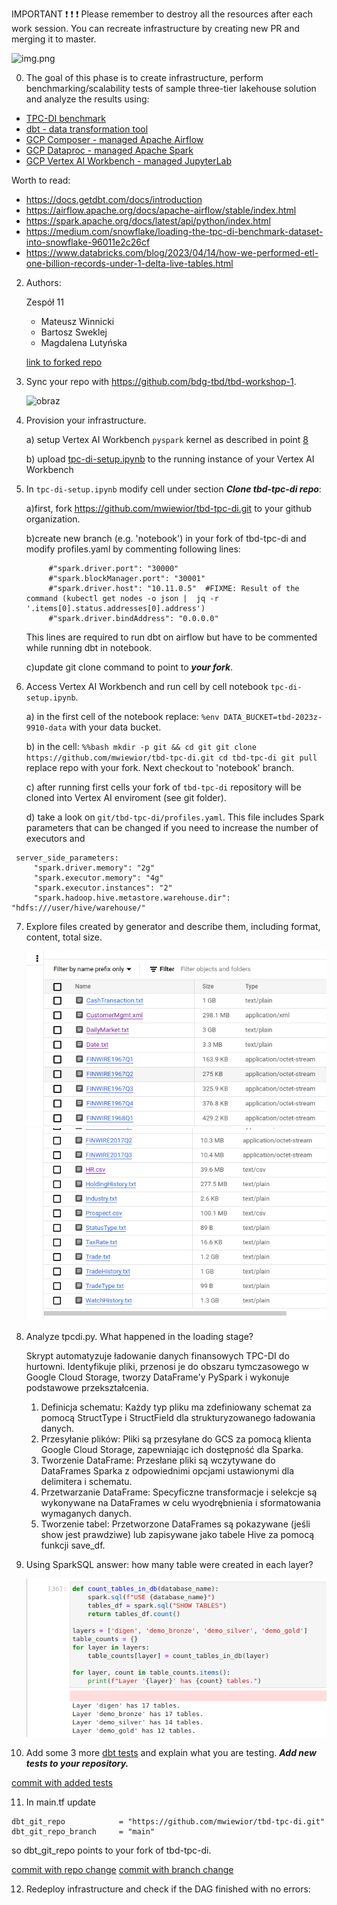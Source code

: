IMPORTANT ❗ ❗ ❗ Please remember to destroy all the resources after each work session. You can recreate infrastructure by creating new PR and merging it to master.

![img.png](doc/figures/destroy.png)

0. The goal of this phase is to create infrastructure, perform benchmarking/scalability tests of sample three-tier lakehouse solution and analyze the results using:
* [TPC-DI benchmark](https://www.tpc.org/tpcdi/)
* [dbt - data transformation tool](https://www.getdbt.com/)
* [GCP Composer - managed Apache Airflow](https://cloud.google.com/composer?hl=pl)
* [GCP Dataproc - managed Apache Spark](https://spark.apache.org/)
* [GCP Vertex AI Workbench - managed JupyterLab](https://cloud.google.com/vertex-ai-notebooks?hl=pl)

Worth to read:
* https://docs.getdbt.com/docs/introduction
* https://airflow.apache.org/docs/apache-airflow/stable/index.html
* https://spark.apache.org/docs/latest/api/python/index.html
* https://medium.com/snowflake/loading-the-tpc-di-benchmark-dataset-into-snowflake-96011e2c26cf
* https://www.databricks.com/blog/2023/04/14/how-we-performed-etl-one-billion-records-under-1-delta-live-tables.html

2. Authors:


   Zespół 11
   - Mateusz Winnicki
   - Bartosz Sweklej
   - Magdalena Lutyńska

   [link to forked repo](https://github.com/batmatt/tbd-workshop-1)
   
4. Sync your repo with https://github.com/bdg-tbd/tbd-workshop-1.

   ![obraz](https://github.com/batmatt/tbd-workshop-1/assets/62250240/f5e2895c-8625-4bfa-ad38-2bfd6bc63460)

6. Provision your infrastructure.

    a) setup Vertex AI Workbench `pyspark` kernel as described in point [8](https://github.com/bdg-tbd/tbd-workshop-1/tree/v1.0.32#project-setup) 

    b) upload [tpc-di-setup.ipynb](https://github.com/bdg-tbd/tbd-workshop-1/blob/v1.0.36/notebooks/tpc-di-setup.ipynb) to 
the running instance of your Vertex AI Workbench

7. In `tpc-di-setup.ipynb` modify cell under section ***Clone tbd-tpc-di repo***:

   a)first, fork https://github.com/mwiewior/tbd-tpc-di.git to your github organization.

   b)create new branch (e.g. 'notebook') in your fork of tbd-tpc-di and modify profiles.yaml by commenting following lines:
   ```  
        #"spark.driver.port": "30000"
        #"spark.blockManager.port": "30001"
        #"spark.driver.host": "10.11.0.5"  #FIXME: Result of the command (kubectl get nodes -o json |  jq -r '.items[0].status.addresses[0].address')
        #"spark.driver.bindAddress": "0.0.0.0"
   ```
   This lines are required to run dbt on airflow but have to be commented while running dbt in notebook.

   c)update git clone command to point to ***your fork***.

 


8. Access Vertex AI Workbench and run cell by cell notebook `tpc-di-setup.ipynb`.

    a) in the first cell of the notebook replace: `%env DATA_BUCKET=tbd-2023z-9910-data` with your data bucket.


   b) in the cell:
         ```%%bash
         mkdir -p git && cd git
         git clone https://github.com/mwiewior/tbd-tpc-di.git
         cd tbd-tpc-di
         git pull
         ```
      replace repo with your fork. Next checkout to 'notebook' branch.
   
    c) after running first cells your fork of `tbd-tpc-di` repository will be cloned into Vertex AI  enviroment (see git folder).

    d) take a look on `git/tbd-tpc-di/profiles.yaml`. This file includes Spark parameters that can be changed if you need to increase the number of executors and
  ```
   server_side_parameters:
       "spark.driver.memory": "2g"
       "spark.executor.memory": "4g"
       "spark.executor.instances": "2"
       "spark.hadoop.hive.metastore.warehouse.dir": "hdfs:///user/hive/warehouse/"
  ```


7. Explore files created by generator and describe them, including format, content, total size.

   ![img.png](doc/figures/generated_data_1.png)
   ![img.png](doc/figures/generated_data_2.png)


8. Analyze tpcdi.py. What happened in the loading stage?

   Skrypt automatyzuje ładowanie danych finansowych TPC-DI do hurtowni. Identyfikuje pliki, przenosi je do obszaru tymczasowego w Google Cloud Storage, tworzy DataFrame'y PySpark i wykonuje podstawowe przekształcenia.

   1. Definicja schematu: Każdy typ pliku ma zdefiniowany schemat za pomocą StructType i StructField dla strukturyzowanego ładowania danych.
   2. Przesyłanie plików: Pliki są przesyłane do GCS za pomocą klienta Google Cloud Storage, zapewniając ich dostępność dla Sparka.
   3. Tworzenie DataFrame: Przesłane pliki są wczytywane do DataFrames Sparka z odpowiednimi opcjami ustawionymi dla delimitera i schematu.
   4. Przetwarzanie DataFrame: Specyficzne transformacje i selekcje są wykonywane na DataFrames w celu wyodrębnienia i sformatowania wymaganych danych.
   5. Tworzenie tabel: Przetworzone DataFrames są pokazywane (jeśli show jest prawdziwe) lub zapisywane jako tabele Hive za pomocą funkcji save_df.

9. Using SparkSQL answer: how many table were created in each layer?

   ![img.png](doc/figures/table_in_layer_counter.png)

10. Add some 3 more [dbt tests](https://docs.getdbt.com/docs/build/tests) and explain what you are testing. ***Add new tests to your repository.***

   [commit with added tests](https://github.com/batmatt/tbd-tpc-di/commit/3f3ee88bbedd0b3ddadbda6f5ac43090281ea6fe)

11. In main.tf update
   ```
   dbt_git_repo            = "https://github.com/mwiewior/tbd-tpc-di.git"
   dbt_git_repo_branch     = "main"
   ```
   so dbt_git_repo points to your fork of tbd-tpc-di. 

   [commit with repo change](https://github.com/batmatt/tbd-workshop-1/commit/325f0d6d2eaea88129373497326b42c41b52f4c5) 
   [commit with branch change](https://github.com/batmatt/tbd-workshop-1/commit/282e2feb4c85f2359e070f72d052999f185d72da)

12. Redeploy infrastructure and check if the DAG finished with no errors:

